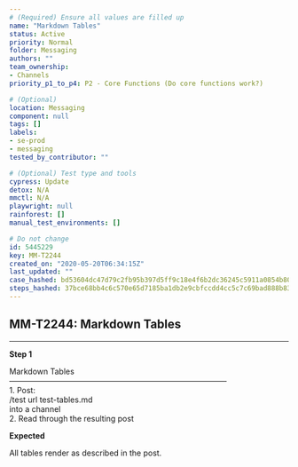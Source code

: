 ```yaml
---
# (Required) Ensure all values are filled up
name: "Markdown Tables"
status: Active
priority: Normal
folder: Messaging
authors: ""
team_ownership: 
- Channels
priority_p1_to_p4: P2 - Core Functions (Do core functions work?)

# (Optional)
location: Messaging
component: null
tags: []
labels: 
- se-prod
- messaging
tested_by_contributor: ""

# (Optional) Test type and tools
cypress: Update
detox: N/A
mmctl: N/A
playwright: null
rainforest: []
manual_test_environments: []

# Do not change
id: 5445229
key: MM-T2244
created_on: "2020-05-20T06:34:15Z"
last_updated: ""
case_hashed: bd53604dc47d79c2fb95b397d5ff9c18e4f6b2dc36245c5911a0854b80a5c62693d9d068f2bbaaa2a840dc27b0ede4b8
steps_hashed: 37bce68bb4c6c570e65d7185ba1db2e9cbfccdd4cc5c7c69bad888b83b22352f9f5586b99f4c9247f87b326cc99cfbee
---
```


<!-- (Auto-generated) Based on frontmatter's "key" and "name" -->

## MM-T2244: Markdown Tables

---

**Step 1**

Markdown Tables\
————————————————————————————\
1\. Post:\
/test url test-tables.md\
into a channel\
2\. Read through the resulting post

**Expected**

All tables render as described in the post.
